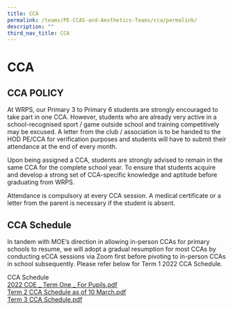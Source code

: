 ```yaml
---
title: CCA
permalink: /teams/PE-CCAS-and-Aesthetics-Teams/cca/permalink/
description: ""
third_nav_title: CCA
---
```


CCA
===

CCA POLICY
----------

At WRPS, our Primary 3 to Primary 6 students are strongly encouraged to take part in one CCA. However, students who are already very active in a school-recognised sport / game outside school and training competitively may be excused. A letter from the club / association is to be handed to the HOD PE/CCA for verification purposes and students will have to submit their attendance at the end of every month.

  

Upon being assigned a CCA, students are strongly advised to remain in the same CCA for the complete school year. To ensure that students acquire and develop a strong set of CCA-specific knowledge and aptitude before graduating from WRPS.

  

Attendance is compulsory at every CCA session. A medical certificate or a letter from the parent is necessary if the student is absent.

CCA Schedule
------------

In tandem with MOE’s direction in allowing in-person CCAs for primary schools to resume, we will adopt a gradual resumption for most CCAs by conducting eCCA sessions via Zoom first before pivoting to in-person CCAs in school subsequently. Please refer below for Term 1 2022 CCA Schedule.

  

CCA Schedule   
[2022 COE _ Term One _ For Pupils.pdf]()    
[Term 2 CCA Schedule as of 10 March.pdf](/files/Term%202%20CCA%20Schedule%20as%20of%2010%20March.pdf)    
[Term 3 CCA Schedule.pdf]()